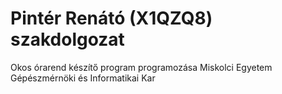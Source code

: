 # Pintér Renátó (X1QZQ8) szakdolgozat
Okos órarend készítő program programozása
Miskolci Egyetem Gépészmérnöki és Informatikai Kar
